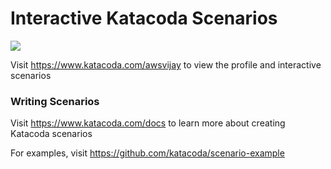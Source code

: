 # Interactive Katacoda Scenarios

[![](http://shields.katacoda.com/katacoda/awsvijay/count.svg)](https://www.katacoda.com/awsvijay "Get your profile on Katacoda.com")

Visit https://www.katacoda.com/awsvijay to view the profile and interactive scenarios

### Writing Scenarios
Visit https://www.katacoda.com/docs to learn more about creating Katacoda scenarios

For examples, visit https://github.com/katacoda/scenario-example
